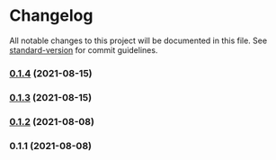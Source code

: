 # Changelog

All notable changes to this project will be documented in this file. See [standard-version](https://github.com/conventional-changelog/standard-version) for commit guidelines.

### [0.1.4](https://github.com/dsfx3d/svelte-simple-i18n/compare/v0.1.3...v0.1.4) (2021-08-15)

### [0.1.3](https://github.com/dsfx3d/svelte-simple-i18n/compare/v0.1.2...v0.1.3) (2021-08-15)

### [0.1.2](https://github.com/dsfx3d/svelte-simple-i18n/compare/v0.1.1...v0.1.2) (2021-08-08)

### 0.1.1 (2021-08-08)
